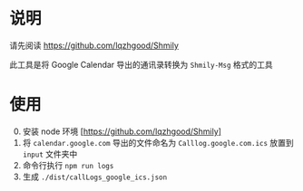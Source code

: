 # 说明

请先阅读 https://github.com/lqzhgood/Shmily

此工具是将 Google Calendar 导出的通讯录转换为 `Shmily-Msg` 格式的工具

# 使用

0. 安装 node 环境 [https://github.com/lqzhgood/Shmily]
1. 将 `calendar.google.com` 导出的文件命名为 `Calllog.google.com.ics` 放置到 `input` 文件夹中
2. 命令行执行 `npm run logs`
3. 生成 `./dist/callLogs_google_ics.json`
